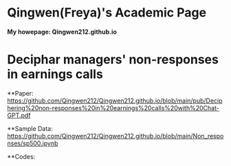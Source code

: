 # Qingwen(Freya)'s Academic Page

**My howepage: Qingwen212.github.io** 

# Deciphar managers' non-responses in earnings calls

**Paper: https://github.com/Qingwen212/Qingwen212.github.io/blob/main/pub/Deciphering%20non-responses%20in%20earnings%20calls%20with%20Chat-GPT.pdf

**Sample Data: https://github.com/Qingwen212/Qingwen212.github.io/blob/main/Non_responses/sp500.ipynb

**Codes:
